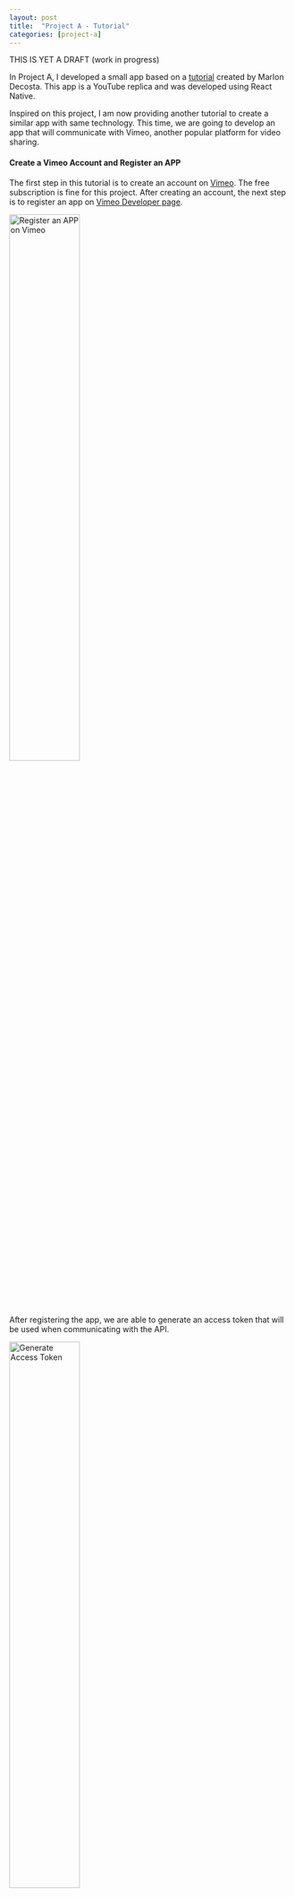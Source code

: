 ```yaml
---
layout: post
title:  "Project A - Tutorial"
categories: [project-a]
---
```


THIS IS YET A DRAFT (work in progress)

In Project A, I developed a small app based on a [tutorial](https://medium.com/react-native-training/react-native-youtube-replica-f378200d91f0) created by Marlon Decosta. This app is a YouTube replica and was developed using React Native.

Inspired on this project, I am now providing another tutorial to create a similar app with same technology. This time, we are going to develop an app that will communicate with Vimeo, another popular platform for video sharing.

#### Create a Vimeo Account and Register an APP

The first step in this tutorial is to create an account on [Vimeo](https://vimeo.com/). The free subscription is fine for this project. 
After creating an account, the next step is to register an app on [Vimeo Developer page](https://developer.vimeo.com/apps).

<img style="width: 50%" src="https://jeanpierobom.github.io/assets/images/project-a-tutorial-image-1.PNG" alt="Register an APP on Vimeo">

After registering the app, we are able to generate an access token that will be used when communicating with the API.

<img style="width: 50%" src="https://jeanpierobom.github.io/assets/images/project-a-tutorial-image-2.PNG" alt="Generate Access Token">

From the app details page, we will need to take note of the following information:
-	Client ID
-	Client Secret
-	Access Token

#### Install Android Studio

React Native can be used to create apps for IOS and Android. For the purpose of this tutorial, I am going to focus on the Android Platform. That being said, the next step is to install Android Studio in order to use its Android emulator.

The latest version of Android Studio can be downloaded here: https://developer.android.com/studio/. After installing Android Studio, we can open the AVD Manager on Tools / AVD Manager to install a virtual device.

<img style="width: 50%" src="https://jeanpierobom.github.io/assets/images/project-a-tutorial-image-3.PNG" alt="AVD Manager">

After that, we can run the Android emulator. More detailed information about this can be found in the original tutorial.
 
#### Install NodeJS

The next step in this tutorial is to install NodeJS. The Node JS installer can be downloaded on https://nodejs.org/. When installing NodeJS, a package manager called NPM is also installed.

#### Install React Native

From now we will use the command line. Open your favorite terminal and type the following command to install React Native:

npm install -g react-native-cli

In the next step we will create the project folder by typing:

react-native init vimeo_react_native

At this point it is possible to run the project on the emulator.

cd vimeo_react_native/
react-native run-android

<img style="width: 50%" src="https://jeanpierobom.github.io/assets/images/project-a-tutorial-image-4.PNG" alt="Android Emulator">

The command react-native init initializes the folder with some preexisting code.

#### Project Setup

The command react-native init initializes the folder with some preexisting code. In this section we are going to add more packages to the project and write some code in Javascript.

Let’s install a few packages and write some code in Javascript.

npm install vimeo
npm i node-libs-react-native
npm i react-native-level-fs
npm i asyncstorage-down
npm i react-native-vector-icons

Create a file called rn-cli.config.js on the root folder:

module.exports = {
  resolver: {
    extraNodeModules: {
      http: require.resolve('stream-http'),
      https: require.resolve('https-browserify'),
      fs: require.resolve('react-native-level-fs'),
      path: require.resolve('path-browserify'),
      stream: require.resolve('readable-stream')
    }
  }
};


<img style="width: 50%" src="https://jeanpierobom.github.io/assets/images/project-a-tutorial-image-5.PNG" alt="Final Product">


#### Resources

Tutorial: React Native YouTube Replica<br>
Author: Marlon Decosta<br>
[https://medium.com/react-native-training/react-native-youtube-replica-f378200d91f0](https://medium.com/react-native-training/react-native-youtube-replica-f378200d91f0)
